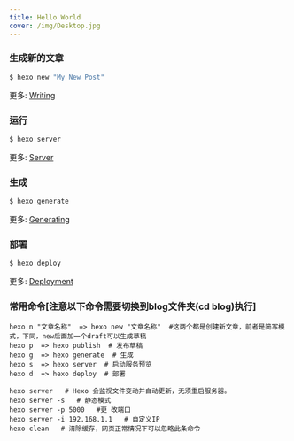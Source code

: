```yaml
---
title: Hello World
cover: /img/Desktop.jpg
---
```


### 生成新的文章


``` bash
$ hexo new "My New Post"
```

更多: [Writing](https://hexo.io/docs/writing.html)

### 运行

``` bash
$ hexo server
```

更多: [Server](https://hexo.io/docs/server.html)

### 生成

``` bash
$ hexo generate
```

更多: [Generating](https://hexo.io/docs/generating.html)

### 部署

``` bash
$ hexo deploy
```

更多: [Deployment](https://hexo.io/docs/one-command-deployment.html)


### 常用命令[注意以下命令需要切换到blog文件夹(cd blog)执行]

``` text
hexo n "文章名称"  => hexo new "文章名称"  #这两个都是创建新文章，前者是简写模式，下同，new后面加一个draft可以生成草稿
hexo p  => hexo publish  # 发布草稿
hexo g  => hexo generate  # 生成
hexo s  => hexo server  # 启动服务预览
hexo d  => hexo deploy  # 部署
 
hexo server   # Hexo 会监视文件变动并自动更新，无须重启服务器。
hexo server -s   # 静态模式
hexo server -p 5000   #更 改端口
hexo server -i 192.168.1.1   # 自定义IP
hexo clean   # 清除缓存，网页正常情况下可以忽略此条命令
```